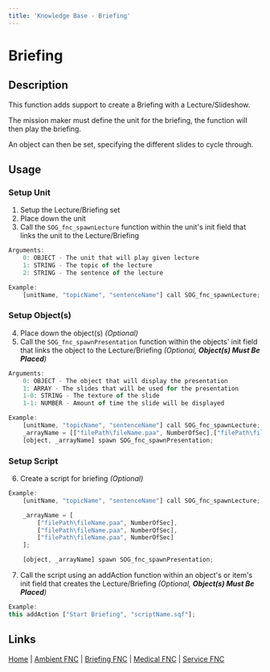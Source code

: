 ```yaml
---
title: 'Knowledge Base - Briefing'
---
```


# Briefing

## Description
This function adds support to create a Briefing with a Lecture/Slideshow.

The mission maker must define the unit for the briefing, the function will then play the briefing.

An object can then be set, specifying the different slides to cycle through.

## Usage
### Setup Unit
1. Setup the Lecture/Briefing set
2. Place down the unit
3. Call the `SOG_fnc_spawnLecture` function within the unit's init field that links the unit to the Lecture/Briefing

```js
Arguments:
	0: OBJECT - The unit that will play given lecture
	1: STRING - The topic of the lecture
	2: STRING - The sentence of the lecture

Example:
	[unitName, "topicName", "sentenceName"] call SOG_fnc_spawnLecture;
```

### Setup Object(s)
4. Place down the object(s) _(Optional)_
5. Call the `SOG_fnc_spawnPresentation` function within the objects' init field that links the object to the Lecture/Briefing _(Optional, **Object(s) Must Be Placed**)_

```js
Arguments:
	0: OBJECT - The object that will display the presentation
	1: ARRAY - The slides that will be used for the presentation
	1-0: STRING - The texture of the slide
	1-1: NUMBER - Amount of time the slide will be displayed

Example:
	[unitName, "topicName", "sentenceName"] call SOG_fnc_spawnLecture;
	_arrayName = [["filePath\fileName.paa", NumberOfSec],["filePath\fileName.paa", NumberOfSec]];
	[object, _arrayName] spawn SOG_fnc_spawnPresentation;
```

### Setup Script
6. Create a script for briefing _(Optional)_

```js
Example:
	[unitName, "topicName", "sentenceName"] call SOG_fnc_spawnLecture;

	_arrayName = [
		["filePath\fileName.paa", NumberOfSec],
		["filePath\fileName.paa", NumberOfSec],
		["filePath\fileName.paa", NumberOfSec]
	];

	[object, _arrayName] spawn SOG_fnc_spawnPresentation;
```

7. Call the script using an addAction function within an object's or item's init field that creates the Lecture/Briefing _(Optional, **Object(s) Must Be Placed**)_

```js
Example:
this addAction ["Start Briefing", "scriptName.sqf"];
```

## Links
[Home](/knowledgebase/functions) |
[Ambient FNC](/knowledgebase/functions/ambient) |
[Briefing FNC](/knowledgebase/functions/briefing) |
[Medical FNC](/knowledgebase/functions/medical) |
[Service FNC](/knowledgebase/functions/service)